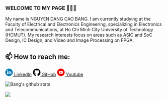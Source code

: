 
### WELCOME TO MY PAGE 👏👏👏

My name is NGUYEN DANG CAO BANG. I am currently studying at the Faculty of Electrical and Electronics Engineering, specializing in Electronics and Telecommunications, at Ho Chi Minh City University of Technology (HCMUT). My research interests focus on areas such as ASIC and SoC Design, IC Design, and Video and Image Processing on FPGA.<br>

## 📫 How to reach me: 

[![Linkedin](https://github.com/bangnguyen1122/bangnguyen1122/blob/main/Update/linked%20in.png) LinkedIn](https://www.linkedin.com/in/bangnguyen1122/) [![GitHub](https://github.com/bangnguyen1122/bangnguyen1122/blob/main/Update/github.png) GitHub](https://github.com/bangnguyen1122) [![Youtube](https://github.com/bangnguyen1122/bangnguyen1122/blob/main/Update/youtube.png) Youtube](https://www.youtube.com/@bangnguyen1122-eee)

![Bang's github stats](https://github-readme-stats-git-masterrstaa-rickstaa.vercel.app/api?username=bangnguyen1122&show_icons=true&theme=tokyonight&hide=contribs,prs,issues)

<a href="https://github.com/bangnguyen1122/Vending-machine/">
  <!-- Change the `github-readme-stats.anuraghazra1.vercel.app` to `github-readme-stats.vercel.app`  -->
  <img align="center" src="https://github-readme-stats.anuraghazra1.vercel.app/api/pin/?username=bangnguyen1122&repo=Vending-machine&theme=radical" />
</a>   

